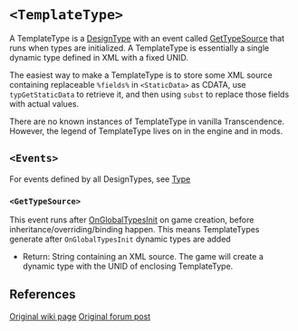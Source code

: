 # `<TemplateType>`
A TemplateType is a [DesignType](DesignType.md) with an event called [GetTypeSource](TemplateType.md#gettypesource) that runs when types are initialized. A TemplateType is essentially a single dynamic type defined in XML with a fixed UNID.

The easiest way to make a TemplateType is to store some XML source containing replaceable `%fields%` in `<StaticData>` as CDATA, use `typGetStaticData` to retrieve it, and then using `subst` to replace those fields with actual values.

There are no known instances of TemplateType in vanilla Transcendence. However, the legend of TemplateType lives on in the engine and in mods.

## `<Events>`
For events defined by all DesignTypes, see [Type](Type.md#events)
### `<GetTypeSource>`
This event runs after [OnGlobalTypesInit](Type.md#onglobaltypesinit) on game creation, before inheritance/overriding/binding happen. This means TemplateTypes generate after `OnGlobalTypesInit` dynamic types are added

- Return: String containing an XML source. The game will create a dynamic type with the UNID of enclosing TemplateType.

## References

[Original wiki page](http://wiki.kronosaur.com/doku.php/modding/xml/templatetype)
[Original forum post](https://forums.kronosaur.com/viewtopic.php?p=44626#p44626)
